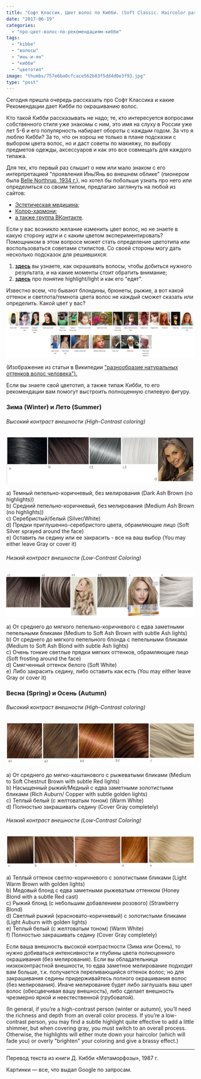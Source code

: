 ```yaml
---
title: "Софт Классик. Цвет волос по Кибби. (Soft Classic. Haircolor parameters by Kibbe)"
date: "2017-06-19"
categories:
  - "про-цвет-волос-по-рекомендациям-кибби"
tags:
  - "kibbe"
  - "волосы"
  - "инь-и-ян"
  - "кибби"
  - "цветотип"
image: "thumbs/757e6ba0cfcace562b03f5dd4d0e3f93.jpg"
type: "post"
---
```


Сегодня пришла очередь рассказать про Софт Классика и какие Рекомендации дает
Кибби по окрашиванию волос.

Кто такой Кибби рассказывать не надо; те, кто интересуется вопросами
собственного стиля уже знакомы с ним, это имя на слуху в России уже лет 5-6 и
его популярность набирает обороты с каждым годом. За что я люблю Кибби? За то,
что он хорош не только в плане подсказки с выбором цвета волос, но и даст советы
по макияжу, по выбору предметов одежды, аксессуаров и как это все совмещать для
каждого типажа.

Для тех, кто первый раз слышит о нем или мало знаком с его интерпретацией
"проявления Инь/Янь во внешнем облике" (пионером была
[Belle Northrup, 1934 г.](../2017-09-05-истоки-теории-о-проявлении-иньян-во-вн)),
но хотел бы побольше узнать про него или определиться со своим типом, предлагаю
заглянуть на любой из сайтов:

- [Эстетическая медицина](http://its-possible.ru/tags-search/?tags=%C4%FD%E2%E8%E4%20%CA%E8%E1%E1%E8);
- [Колор-хармони](http://color-harmony.livejournal.com/);
- [а также группа ВКонтакте](https://vk.com/kibbe?w=wall-76498034_4063).

Если у вас возникло желание изменить цвет волос, но не знаете в какую сторону
идти и с каким цветом экспериментировать? Помощником в этом вопросе может стать
определение цветотипа или воспользоваться советами стилистов. Со своей стороны
могу дать несколько подсказок для решившихся:

1. [**здесь**](../2016-09-18-как-выбрать-правильную-краску-и-что-ну) вы узнаете,
   как окрашивать волосы, чтобы добиться нужного результата, и на какие моменты
   стоит обратить внимание;
2. [**здесь**](../2017-03-29-кое-что-еще-о-цвете-волос-highlights-lights) про
   понятие highlight/light и как его "едят".

Известно всем, что бывают блондины, брюнеты, рыжие, а вот какой оттенок и
светлота/темнота цвета волос не каждый сможет сказать или определить. Какой цвет
у вас?

![](./images/Range-1024x250.png)

(Изображение из статьи в Википедии
["разнообразие натуральных оттенков волос человека").](https://en.wikipedia.org/wiki/Human_hair_color)

Если вы знаете свой цветотип, а также типаж Кибби, то его рекомендации вам
помогут выстроить полноценную стилевую фигуру.

### **Зима (Winter) и Лето (Summer)**

###### _Высокий контраст внешности (High-Contrast coloring)_

![](./images/CoolHC.png)

a) Темный пепельно-коричневый, без мелирования (Dark Ash Brown (no highlights))  
b) Средний пепельно-коричневый, без мелирования (Medium Ash Brown (no
   highlights))  
c) Серебристый/белый (Silver/White)  
d) Прядки приглушенно-серебристого цвета, обрамляющие лицо (Soft Silver sprayed
   around the face)  
e) Оставить ли седину или ее закрасить - все на ваш выбор (You may either leave
   Gray or cover it)

###### _Низкий контраст внешности (Low-Contrast Coloring)_

![](./images/CoolLC-1024x239.png)

a) От среднего до мягкого пепельно-коричневого с едва заметными пепельными
   бликами (Medium to Soft Ash Brown with subtle Ash lights)  
b) От среднего до мягкого пепельного блонда с пепельными бликами (Medium to Soft
   Ash Blond with subtle Ash lights)  
c) Очень тонкие светлые прядки мягких оттенков, обрамляющие лицо (Soft frosting
   around the face)  
d) Смягченный оттенок белого (Soft White)  
e) Либо закрасить седину, либо оставить как есть (You may either leave Gray or
   cover it)

### **Весна (****Spring****) и** **Осень (****Autumn****)**

###### _Высокий контраст внешности (High-Contrast coloring)_

![](./images/WarmHC.jpg)

a) От среднего до мягко-каштанового с рыжеватыми бликами (Medium to Soft
   Chestnut Brown with subtle Red lights)  
b) Насыщенный рыжий/Медный с едва заметными золотистыми бликами (Rich Auburn/
   Copper with subtle golden lights)  
c) Теплый белый (с желтоватым тоном) (Warm White)  
d) Полностью закрашивать седину (Cover Gray completely)

###### _Низкий контраст внешности (Low-Contrast Coloring)_

![](./images/WarmLC-1024x175.jpg)

a) Теплый оттенок светло-коричневого с золотистыми бликами (Light Warm Brown
   with golden lights)  
b) Медовый блонд с едва заметными рыжеватым оттенком (Honey Blond with a subtle
   Red cast)  
c) Рыжий блонд (с небольшим добавлением розового) (Strawberry Blond)  
d) Светлый рыжий (красновато-коричневый) с золотистыми бликами (Light Auburn
   with golden lights)  
e) Теплый белый (с желтоватым тоном) (Warm White)  
f) Полностью закрашивать седину (Cover Gray completely)

Если ваша внешность высокой контрастности (Зима или Осень), то нужно добиваться
интенсивности и глубины цвета полноценного окрашивания (без мелирования). Если
вы обладательница низкоконтрастной внешности, то едва заметное мелирование
подходит вам больше, т.к. получается переливающийся оттенок волос; но для
закрашивания седины придерживайтесь полного окрашивания волос (без мелирования).
Иначе мелирование будет либо заглушать ваш цвет волос (обесцвечивая вашу
внешность), либо сделает внешность чрезмерно яркой и неестественной
(грубоватой).

(In general, if you’re a high-contrast person (winter or autumn), you’ll need
the richness and depth from an overall color process. If you’re a low-contrast
person, you may find a subtle highlight quite effective to add a little shimmer,
but when covering gray, you must switch to an overall process. Otherwise, the
highlights will either mute down your haircolor (which will fade you) or overly
"brighten" your coloring and give a brassy effect.)

* * *

Перевод текста из книги Д. Кибби «Метаморфозы», 1987 г.

Картинки — все, что выдал Google по запросам.
